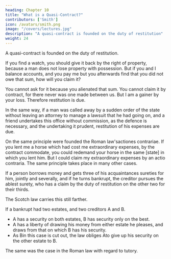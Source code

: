 ```yaml
---
heading: Chapter 10
title: "What is a Quasi-Contract?"
contributors: ['Smith']
icon: /avatars/smith.png
image: "/covers/lectures.jpg"
description: "A quasi-contract is founded on the duty of restitution"
weight: 24
---
```




A quasi-contract is founded on the duty of restitution.

If you find a watch, you should give it back by the right of property, because a man does not lose property with possession. But if you and I balance accounts, and you pay me but you afterwards find that you did not owe that sum, how will you claim it?

You cannot ask for it because you alienated that sum.
You cannot claim it by contract, for there never was one made between us.
But I am a gainer by your loss. Therefore restitution is due.

In the same way, if a man was called away by a sudden order of the state without leaving an attorney to manage a lawsuit that he had going on, and a friend undertakes this office without commission, as the defence is necessary, and the undertaking it prudent, restitution of his expenses are due.

On the same principle were founded the Roman law'sactiones contrariae.
If you lent me a horse which had cost me extraordinary expenses, by the contract commodate, you could redemand your horse in the same [state] in which you lent him.
But I could claim my extraordinary expenses by an actio contraria.
The same principle takes place in many other cases.

If a person borrows money and gets three of his acquaintances sureties for him, jointly and severally, and if he turns bankrupt, the creditor pursues the ablest surety, who has a claim by the duty of restitution on the other two for their thirds.

The Scotch law carries this still farther.

If a bankrupt had two estates, and two creditors A and B.
- A has a security on both estates, B has security only on the best.
- A has a liberty of drawing his money from either estate he pleases, and draws from that on which B has his security.
- As Bin this case is cut out, the law obliges Ato give up his security on the other estate to B.

The same was the case in the Roman law with regard to tutory.
